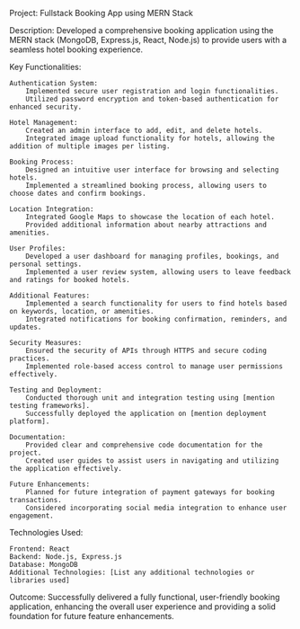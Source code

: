 Project: Fullstack Booking App using MERN Stack

Description:
Developed a comprehensive booking application using the MERN stack (MongoDB, Express.js, React, Node.js) to provide users with a seamless hotel booking experience.

Key Functionalities:

    Authentication System:
        Implemented secure user registration and login functionalities.
        Utilized password encryption and token-based authentication for enhanced security.

    Hotel Management:
        Created an admin interface to add, edit, and delete hotels.
        Integrated image upload functionality for hotels, allowing the addition of multiple images per listing.

    Booking Process:
        Designed an intuitive user interface for browsing and selecting hotels.
        Implemented a streamlined booking process, allowing users to choose dates and confirm bookings.

    Location Integration:
        Integrated Google Maps to showcase the location of each hotel.
        Provided additional information about nearby attractions and amenities.

    User Profiles:
        Developed a user dashboard for managing profiles, bookings, and personal settings.
        Implemented a user review system, allowing users to leave feedback and ratings for booked hotels.

    Additional Features:
        Implemented a search functionality for users to find hotels based on keywords, location, or amenities.
        Integrated notifications for booking confirmation, reminders, and updates.

    Security Measures:
        Ensured the security of APIs through HTTPS and secure coding practices.
        Implemented role-based access control to manage user permissions effectively.

    Testing and Deployment:
        Conducted thorough unit and integration testing using [mention testing frameworks].
        Successfully deployed the application on [mention deployment platform].

    Documentation:
        Provided clear and comprehensive code documentation for the project.
        Created user guides to assist users in navigating and utilizing the application effectively.

    Future Enhancements:
        Planned for future integration of payment gateways for booking transactions.
        Considered incorporating social media integration to enhance user engagement.

Technologies Used:

    Frontend: React
    Backend: Node.js, Express.js
    Database: MongoDB
    Additional Technologies: [List any additional technologies or libraries used]

Outcome:
Successfully delivered a fully functional, user-friendly booking application, enhancing the overall user experience and providing a solid foundation for future feature enhancements.
